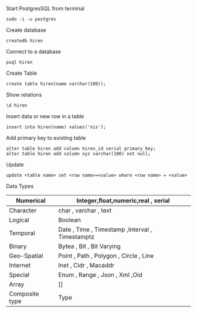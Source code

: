 Start PostgresSQL from terminal
```
sudo -i -u postgres
```
Create database
```
createdb hiren
```
Connect to a database
```
psql hiren
```
Create Table
```
create table hiren(name varchar(100));
```
Show relations
```
\d hiren
```
Insert data or new row in a table
```
insert into hiren(name) values('nis');
```
Add primary key to existing table
```
alter table hiren add column hiren_id serial primary key;
alter table hiren add column xyz varchar(100) not null;
```
Update
```
update <table name> set <row name>=<value> where <row name> = <value>
```
Data Types

Numerical | Integer,float,numeric,real , serial
--------|-----------
Character | char , varchar , text
Logical | Boolean
Temporal | Date , Time , Timestamp ,Interval , Timestamptz
Binary | Bytea , Bit , Bit Varying
Geo-Spatial | Point , Path , Polygon , Circle , Line
Internet | Inet , Cidr , Macaddr
Special | Enum , Range , Json , Xml ,Oid
Array | []
Composite type | Type
